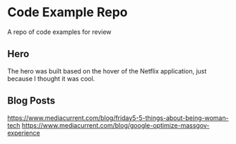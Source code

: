 
# Code Example Repo
A repo of code examples for review

## Hero
The hero was built based on the hover of the Netflix application, just because I thought it was cool. 

## Blog Posts
https://www.mediacurrent.com/blog/friday5-5-things-about-being-woman-tech
https://www.mediacurrent.com/blog/google-optimize-massgov-experience

